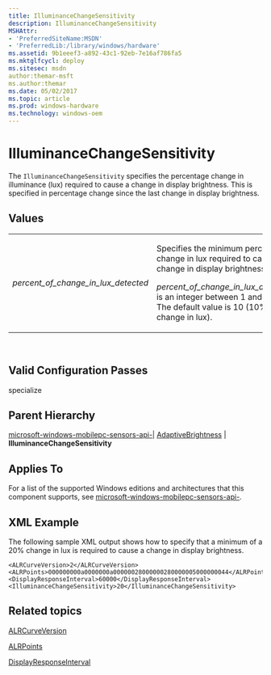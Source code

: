 ```yaml
---
title: IlluminanceChangeSensitivity
description: IlluminanceChangeSensitivity
MSHAttr:
- 'PreferredSiteName:MSDN'
- 'PreferredLib:/library/windows/hardware'
ms.assetid: 9b1eeef3-a892-43c1-92eb-7e16af786fa5
ms.mktglfcycl: deploy
ms.sitesec: msdn
author:themar-msft
ms.author:themar
ms.date: 05/02/2017
ms.topic: article
ms.prod: windows-hardware
ms.technology: windows-oem
---
```


# IlluminanceChangeSensitivity


The `IlluminanceChangeSensitivity` specifies the percentage change in illuminance (lux) required to cause a change in display brightness. This is specified in percentage change since the last change in display brightness.

## Values


<table>
<colgroup>
<col width="50%" />
<col width="50%" />
</colgroup>
<tbody>
<tr class="odd">
<td><p><em>percent_of_change_in_lux_detected</em></p></td>
<td><p>Specifies the minimum percentage change in lux required to cause a change in display brightness.</p>
<p><em>percent_of_change_in_lux_detected</em> is an integer between 1 and 100. The default value is 10 (10% change in lux).</p></td>
</tr>
</tbody>
</table>

 

## Valid Configuration Passes


specialize

## Parent Hierarchy


[microsoft-windows-mobilepc-sensors-api-](microsoft-windows-mobilepc-sensors-api.md)| [AdaptiveBrightness](microsoft-windows-mobilepc-sensors-api-adaptivebrightness.md) | **IlluminanceChangeSensitivity**

## Applies To


For a list of the supported Windows editions and architectures that this component supports, see [microsoft-windows-mobilepc-sensors-api-](microsoft-windows-mobilepc-sensors-api.md).

## XML Example


The following sample XML output shows how to specify that a minimum of a 20% change in lux is required to cause a change in display brightness.

```
<ALRCurveVersion>2</ALRCurveVersion>
<ALRPoints>000000000a0000000a00000028000000280000005000000044</ALRPoints>
<DisplayResponseInterval>60000</DisplayResponseInterval>
<IlluminanceChangeSensitivity>20</IlluminanceChangeSensitivity>
```

## Related topics



[ALRCurveVersion](microsoft-windows-mobilepc-sensors-api-adaptivebrightness-alrcurveversion.md)

[ALRPoints](microsoft-windows-mobilepc-sensors-api-adaptivebrightness-alrpoints.md)

[DisplayResponseInterval](microsoft-windows-mobilepc-sensors-api-adaptivebrightness-displayresponseinterval.md)

